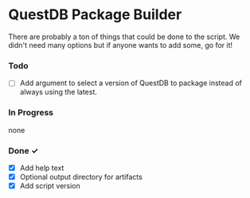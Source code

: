 # QuestDB Package Builder

There are probably a ton of things that could be done to the script. We didn't need many options but if anyone wants to add some, go for it!

### Todo

- [ ] Add argument to select a version of QuestDB to package instead of always using the latest.

### In Progress

none

### Done ✓

- [x] Add help text
- [x] Optional output directory for artifacts
- [x] Add script version